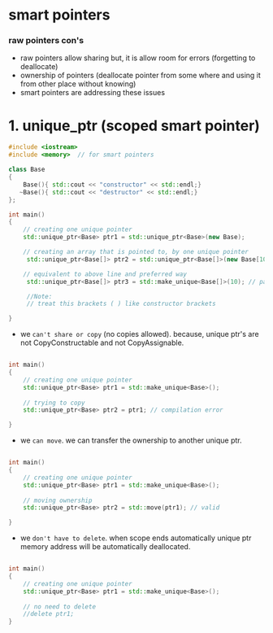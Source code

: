 
# smart pointers

### raw pointers con's
- raw pointers allow sharing but, it is allow room for errors (forgetting to deallocate)
- ownership of pointers (deallocate pointer from some where and using it from other place without knowing)
- smart pointers are addressing these issues 

# 1. unique_ptr (scoped smart pointer)

```c++
#include <iostream>
#include <memory>  // for smart pointers

class Base
{
    Base(){ std::cout << "constructor" << std::endl;}
   ~Base(){ std::cout << "destructor" << std::endl;}
};

int main()
{
    // creating one unique pointer 
    std::unique_ptr<Base> ptr1 = std::unique_ptr<Base>(new Base);

    // creating an array that is pointed to, by one unique pointer
     std::unique_ptr<Base[]> ptr2 = std::unique_ptr<Base[]>(new Base[10]);

    // equivalent to above line and preferred way
     std::unique_ptr<Base[]> ptr3 = std::make_unique<Base[]>(10); // pass count

     //Note:
     // treat this brackets ( ) like constructor brackets

}
```

- we `can't share or copy` (no copies allowed). because, unique ptr's are not CopyConstructable and not CopyAssignable.

```c++

int main()
{
    // creating one unique pointer 
    std::unique_ptr<Base> ptr1 = std::make_unique<Base>(); 
    
    // trying to copy 
    std::unique_ptr<Base> ptr2 = ptr1; // compilation error

}
```

- we `can move`. we can transfer the ownership to another unique ptr.

```c++

int main()
{
    // creating one unique pointer 
    std::unique_ptr<Base> ptr1 = std::make_unique<Base>();
    
    // moving ownership
    std::unique_ptr<Base> ptr2 = std::move(ptr1); // valid

}
```
- we `don't have to delete`. when scope ends automatically unique ptr memory address will be automatically deallocated.
 
```c++

int main()
{
    // creating one unique pointer 
    std::unique_ptr<Base> ptr1 = std::make_unique<Base>();
    
    // no need to delete
    //delete ptr1; 
}
```
